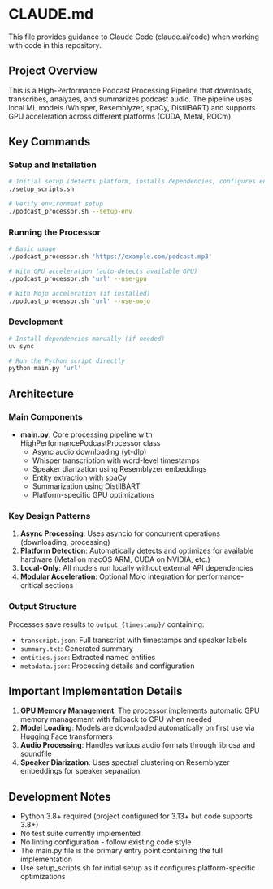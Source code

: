 # CLAUDE.md

This file provides guidance to Claude Code (claude.ai/code) when working with code in this repository.

## Project Overview

This is a High-Performance Podcast Processing Pipeline that downloads, transcribes, analyzes, and summarizes podcast audio. The pipeline uses local ML models (Whisper, Resemblyzer, spaCy, DistilBART) and supports GPU acceleration across different platforms (CUDA, Metal, ROCm).

## Key Commands

### Setup and Installation
```bash
# Initial setup (detects platform, installs dependencies, configures environment)
./setup_scripts.sh

# Verify environment setup
./podcast_processor.sh --setup-env
```

### Running the Processor
```bash
# Basic usage
./podcast_processor.sh 'https://example.com/podcast.mp3'

# With GPU acceleration (auto-detects available GPU)
./podcast_processor.sh 'url' --use-gpu

# With Mojo acceleration (if installed)
./podcast_processor.sh 'url' --use-mojo
```

### Development
```bash
# Install dependencies manually (if needed)
uv sync

# Run the Python script directly
python main.py 'url'
```

## Architecture

### Main Components
- **main.py**: Core processing pipeline with HighPerformancePodcastProcessor class
  - Async audio downloading (yt-dlp)
  - Whisper transcription with word-level timestamps
  - Speaker diarization using Resemblyzer embeddings
  - Entity extraction with spaCy
  - Summarization using DistilBART
  - Platform-specific GPU optimizations

### Key Design Patterns
1. **Async Processing**: Uses asyncio for concurrent operations (downloading, processing)
2. **Platform Detection**: Automatically detects and optimizes for available hardware (Metal on macOS ARM, CUDA on NVIDIA, etc.)
3. **Local-Only**: All models run locally without external API dependencies
4. **Modular Acceleration**: Optional Mojo integration for performance-critical sections

### Output Structure
Processes save results to `output_{timestamp}/` containing:
- `transcript.json`: Full transcript with timestamps and speaker labels
- `summary.txt`: Generated summary
- `entities.json`: Extracted named entities
- `metadata.json`: Processing details and configuration

## Important Implementation Details

1. **GPU Memory Management**: The processor implements automatic GPU memory management with fallback to CPU when needed
2. **Model Loading**: Models are downloaded automatically on first use via Hugging Face transformers
3. **Audio Processing**: Handles various audio formats through librosa and soundfile
4. **Speaker Diarization**: Uses spectral clustering on Resemblyzer embeddings for speaker separation

## Development Notes

- Python 3.8+ required (project configured for 3.13+ but code supports 3.8+)
- No test suite currently implemented
- No linting configuration - follow existing code style
- The main.py file is the primary entry point containing the full implementation
- Use setup_scripts.sh for initial setup as it configures platform-specific optimizations